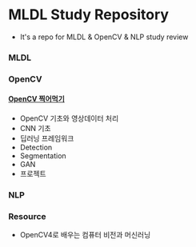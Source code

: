 ﻿# MLDL Study Repository
- It's a repo for MLDL & OpenCV & NLP study review

### MLDL
### OpenCV
#### [OpenCV 찍어먹기](./OpenCV_class/OpenCV_CLASS_desc.md)

- OpenCV 기초와 영상데이터 처리
- CNN 기초
- 딥러닝 프레임워크
- Detection
- Segmentation
- GAN
- 프로젝트

### NLP


### Resource
- OpenCV4로 배우는 컴퓨터 비전과 머신러닝
